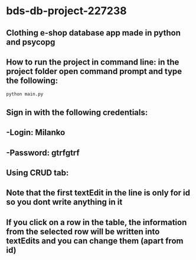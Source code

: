 # bds-db-project-227238
## Clothing e-shop database app made in python and psycopg

## How to run the project in command line: in the project folder open command prompt and type the following: 

```
python main.py
```

## Sign in with the following credentials: 
## -Login: Milanko
## -Password: gtrfgtrf

## Using CRUD tab:
## Note that the first textEdit in the line is only for id so you dont write anything in it
## If you click on a row in the table, the information from the selected row will be written into textEdits and you can change them (apart from id)


